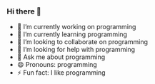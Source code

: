 ### Hi there 👋

- 🔭 I’m currently working on programming
- 🌱 I’m currently learning programming
- 👯 I’m looking to collaborate on programming
- 🤔 I’m looking for help with programming
- 💬 Ask me about programming
- 😄 Pronouns: programming
- ⚡ Fun fact: I like programming
